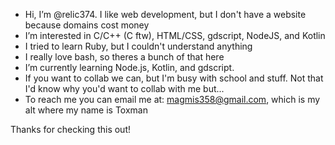 - Hi, I’m @relic374. I like web development, but I don't have a website because domains cost money
- I’m interested in C/C++ (C ftw), HTML/CSS, gdscript, NodeJS, and Kotlin
- I tried to learn Ruby, but I couldn't understand anything
- I really love bash, so theres a bunch of that here
- I’m currently learning Node.js, Kotlin, and gdscript.
- If you want to collab we can, but I'm busy with school and stuff. Not that I'd know why you'd want to collab with me but...
- To reach me you can email me at: magmis358@gmail.com, which is my alt where my name is Toxman

Thanks for checking this out!
